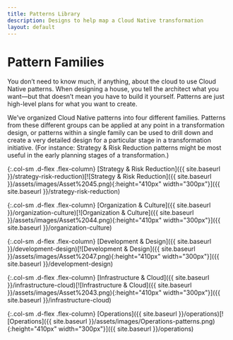 ```yaml
---
title: Patterns Library
description: Designs to help map a Cloud Native transformation
layout: default
---
```


# Pattern Families

You don’t need to know much, if anything, about the cloud to use Cloud Native patterns. When designing a house, you tell the architect what you want—but that doesn’t mean you have to build it yourself. Patterns are just high-level plans for what you want to create.

We’ve organized Cloud Native patterns into four different families. Patterns from these different groups can be applied at any point in a transformation design, or patterns within a single family can be used to drill down and create a very detailed design for a particular stage in a transformation initiative. (For instance: Strategy & Risk Reduction patterns might be most useful in the early planning stages of a transformation.)

<div class="row patterns-section">

{:.col-sm .d-flex .flex-column}
[Strategy & Risk Reduction]({{ site.baseurl }}/strategy-risk-reduction)[![Strategy & Risk Reduction]({{ site.baseurl }}/assets/images/Asset%2045.png){:height="410px" width="300px"}]({{ site.baseurl }}/strategy-risk-reduction)

{:.col-sm .d-flex .flex-column}
[Organization & Culture]({{ site.baseurl }}/organization-culture)[![Organization & Culture]({{ site.baseurl }}/assets/images/Asset%2044.png){:height="410px" width="300px"}]({{ site.baseurl }}/organization-culture)

{:.col-sm .d-flex .flex-column}
[Development & Design]({{ site.baseurl }}/development-design)[![Development & Design]({{ site.baseurl }}/assets/images/Asset%2047.png){:height="410px" width="300px"}]({{ site.baseurl }}/development-design)

{:.col-sm .d-flex .flex-column}
[Infrastructure & Cloud]({{ site.baseurl }}/infrastructure-cloud)[![Infrastructure & Cloud]({{ site.baseurl }}/assets/images/Asset%2043.png){:height="410px" width="300px"}]({{ site.baseurl }}/infrastructure-cloud)

{:.col-sm .d-flex .flex-column}
[Operations]({{ site.baseurl }}/operations)[![Operations]({{ site.baseurl }}/assets/images/Operations-patterns.png){:height="410px" width="300px"}]({{ site.baseurl }}/operations)
</div>
